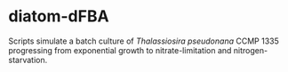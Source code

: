 # diatom-dFBA
Scripts simulate a batch culture of *Thalassiosira pseudonana* CCMP 1335 progressing from exponential growth to nitrate-limitation and nitrogen-starvation.
